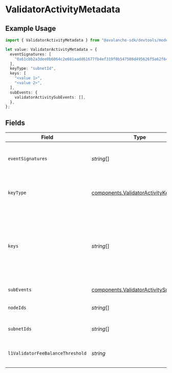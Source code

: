 # ValidatorActivityMetadata

## Example Usage

```typescript
import { ValidatorActivityMetadata } from "@avalanche-sdk/devtools/models/components";

let value: ValidatorActivityMetadata = {
  eventSignatures: [
    "0x61cbb2a3dee0b6064c2e681aadd61677fb4ef319f0b547508d495626f5a62f64",
  ],
  keyType: "subnetId",
  keys: [
    "<value 1>",
    "<value 2>",
  ],
  subEvents: {
    validatorActivitySubEvents: [],
  },
};
```

## Fields

| Field                                                                                                                                     | Type                                                                                                                                      | Required                                                                                                                                  | Description                                                                                                                               | Example                                                                                                                                   |
| ----------------------------------------------------------------------------------------------------------------------------------------- | ----------------------------------------------------------------------------------------------------------------------------------------- | ----------------------------------------------------------------------------------------------------------------------------------------- | ----------------------------------------------------------------------------------------------------------------------------------------- | ----------------------------------------------------------------------------------------------------------------------------------------- |
| `eventSignatures`                                                                                                                         | *string*[]                                                                                                                                | :heavy_minus_sign:                                                                                                                        | Array of hexadecimal strings of the event signatures.                                                                                     | [<br/>"0x61cbb2a3dee0b6064c2e681aadd61677fb4ef319f0b547508d495626f5a62f64"<br/>]                                                          |
| `keyType`                                                                                                                                 | [components.ValidatorActivityKeyType](../../models/components/validatoractivitykeytype.md)                                                | :heavy_check_mark:                                                                                                                        | The type of key to monitor for the validator activity event type.                                                                         |                                                                                                                                           |
| `keys`                                                                                                                                    | *string*[]                                                                                                                                | :heavy_check_mark:                                                                                                                        | Array of keys like NodeID or SubnetID corresponding to the keyType being monitored. ValidatorActivity event will only accept a single key |                                                                                                                                           |
| `subEvents`                                                                                                                               | [components.ValidatorActivitySubEvents](../../models/components/validatoractivitysubevents.md)                                            | :heavy_check_mark:                                                                                                                        | Sub-events to monitor                                                                                                                     |                                                                                                                                           |
| `nodeIds`                                                                                                                                 | *string*[]                                                                                                                                | :heavy_minus_sign:                                                                                                                        | Array of node IDs to filter the events                                                                                                    |                                                                                                                                           |
| `subnetIds`                                                                                                                               | *string*[]                                                                                                                                | :heavy_minus_sign:                                                                                                                        | Array of subnet IDs to filter the events                                                                                                  |                                                                                                                                           |
| `l1ValidatorFeeBalanceThreshold`                                                                                                          | *string*                                                                                                                                  | :heavy_minus_sign:                                                                                                                        | L1 validator fee balance threshold in nAVAX                                                                                               |                                                                                                                                           |